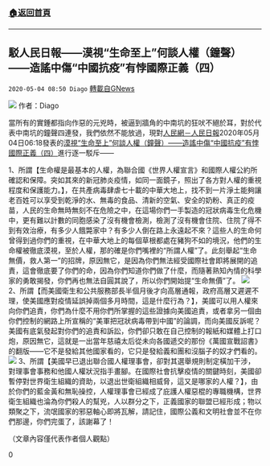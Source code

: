 ###  [:house:返回首頁](https://github.com/ourhimalayas/txt)
---

## 駁人民日報——漠視“生命至上”何談人權（鐘聲）——造謠中傷“中國抗疫”有悖國際正義（四）
`2020-05-04 08:50 Diago` [轉載自GNews](https://gnews.org/zh-hant/193736/)

![](https://s3.amazonaws.com/gnews-media-offload/wp-content/uploads/2020/05/04084545/7-4.png)
作者：Diago

當所有的實錘都指向作惡的元兇時，被逼到牆角的中南坑的狂吠不絕於耳，對於代表中南坑的鐘聲四連發，我們依然不能放過，現對[人民網－人民日報](http://paper.people.com.cn/rmrb/html/2020-05/04/nw.D110000renmrb_20200504_2-03.htm)2020年05月04日06:18發表的[漠視“生命至上”何談人權（鐘聲）——造謠中傷“中國抗疫”有悖國際正義（四）](http://world.people.com.cn/n1/2020/0504/c1002-31696642.html)進行逐一駁斥——

1、所謂【生命權是最基本的人權，為聯合國《世界人權宣言》和國際人權公約所確認和保障。突如其來的新冠肺炎疫情，如同一面鏡子，照出了各方對人權的重視程度和保護能力。】，在共產病毒肆虐七十載的中華大地上，找不到一片淨土能夠讓老百姓可以享受到乾淨的水、無毒的食品、清新的空氣、安全的奶粉、真正的疫苗，人民的生命無時無刻不在危險之中，在這場你們一手製造的冠狀病毒生化危機中，更有難以計數的同胞感染了沒有機會檢測，檢測了沒有機會住院、住院了得不到有效治療，有多少人餓斃家中？有多少人倒在路上永遠起不來？這些人的生命何曾得到過你們的重視，在中華大地上的每個草根都處在豬狗不如的境況，他們的生命權被徹底漠視，至於人權，那的確是你們嘴裡的“所謂人權”了。此刻舉起“生命無價，救人第一”的招牌，原因無它，是因為你們無法經受國際社會即將展開的追責，這會徹底要了你們的命，因為你們知道你們做了什麼，而隨著熟知內情的科學家的勇敢揭發，你們再也無法自圓其說了，所以你們開始提“生命無價”了。
![](https://s3.amazonaws.com/gnews-media-offload/wp-content/uploads/2020/05/04084626/content_594-30-01.jpg)
2、所謂【而美國衛生和公共服務部長半個月後才向高層通報，政府高層又遲遲不理，使美國應對疫情延誤掉兩個多月時間，這是什麼行為？】，美國可以用人權來向你們追責，你們為什麼不用你們所掌握的這些證據向美國追責，或者拿另一個由你們控制的網路上所宣稱的“美軍把冠狀病毒帶到中國”的論調，而向美國反訴呢？美國有底氣發起對你們的追責和訴訟，你們卻只敢在自己控制的報紙和媒體上打口炮，原因無它，這就是一出當年慈禧太后從未向各國遞交的那份《萬國宣戰詔書》的翻版——它不是發給其他國家看的，它只是發給義和團和沒腦子的奴才們看的。
![](https://s3.amazonaws.com/gnews-media-offload/wp-content/uploads/2020/05/04084700/D6un_V3UYAAN98q.png)
3、所謂【美國早已退出聯合國人權理事會，卻對其選舉規則制定橫加干涉，對理事會事務和他國人權狀況指手畫腳。在國際社會抗擊疫情的關鍵時刻，美國卻暫停對世界衛生組織的資助，以退出世衛組織相威脅，這又是哪家的人權？】，由於你們的藍金黃和無恥操控，人權理事會已經成了庇護人權惡棍的專職機構，世界衛生組織也淪為你們殺人的幫兇，人以群分之下，正義國家的聯盟已經形成；物以類聚之下，流氓國家的邪惡軸心即將瓦解，請記住，國際公義和文明社會並不在你們那邊，你們完蛋了，該謝幕了！

（文章內容僅代表作者個人觀點）

0
